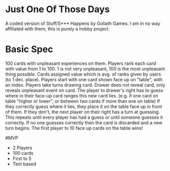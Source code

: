 # Just One Of Those Days
A coded version of Stuff/S*** Happens by Goliath Games. I am in no way affiliated with them, this is purely a hobby project.

# Basic Spec
100 cards with unpleasant experiences on them. 
Players rank each card with value from 1 to 100. 
1 is not very unpleasant, 100 is the most unpleasant thing possible. 
Cards assigned value which is avg. of ranks given by users (to 1 dec. place). 
Players start with one card shown face up on "table", with an index. 
Players take turns drawing card. 
Drawer does not reveal card, only reveals unpleasant event on card.
The player to drawer's right has to guess where in their face-up card ranges this new card lies. (e.g. if one card on table "higher or lower", or between two cards if more than one on table)
If they correctly guess where it lies, they place it on the table face up in front of them. 
If they don't, the next player on their right has a turn at guessing. 
This repeats until every player has had a guess or until someone guesses it correctly. 
If no one guesses correctly then the card is discarded and a new turn begins. 
The first player to 10 face up cards on the table wins!

#MVP
- 2 Players
- 100 cards
- First to 5
- Text based
